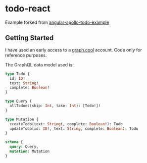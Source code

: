 # todo-react

Example forked from [angular-apollo-todo-example](https://github.com/graphcool-examples/angular-apollo-todo-example)

## Getting Started

I have used an early access to a [graph.cool](http://graph.cool) account. Code only for reference purposes.

The GraphQL data model used is:

```graphql
type Todo {  
  id: ID!
  text: String!
  complete: Boolean!
}

type Query {
  allTodoes(skip: Int, take: Int): [Todo!]!
}

type Mutation {
  createTodo(text: String!, complete: Boolean!): Todo
  updateTodo(id: ID!, text: String, complete: Boolean): Todo
}

schema { 
  query: Query,  
  mutation: Mutation 
}